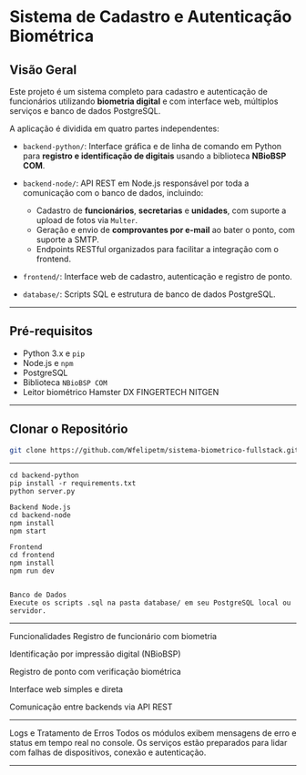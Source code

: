 # Sistema de Cadastro e Autenticação Biométrica

## Visão Geral

Este projeto é um sistema completo para cadastro e autenticação de funcionários utilizando **biometria digital** e com interface web, múltiplos serviços e banco de dados PostgreSQL. 

A aplicação é dividida em quatro partes independentes:



- `backend-python/`: Interface gráfica e de linha de comando em Python para **registro e identificação de digitais** usando a biblioteca **NBioBSP COM**.
  
- `backend-node/`: API REST em Node.js responsável por toda a comunicação com o banco de dados, incluindo:
  
  - Cadastro de **funcionários**, **secretarias** e **unidades**, com suporte a upload de fotos via `Multer`.
  - Geração e envio de **comprovantes por e-mail** ao bater o ponto, com suporte a SMTP.
  - Endpoints RESTful organizados para facilitar a integração com o frontend.


- `frontend/`: Interface web de cadastro, autenticação e registro de ponto.

- `database/`: Scripts SQL e estrutura de banco de dados PostgreSQL.

---

## Pré-requisitos

- Python 3.x e `pip`
- Node.js e `npm`
- PostgreSQL
- Biblioteca `NBioBSP COM` 
- Leitor biométrico Hamster DX FINGERTECH NITGEN

---

## Clonar o Repositório

```bash
git clone https://github.com/Wfelipetm/sistema-biometrico-fullstack.git
```

---


```
cd backend-python
pip install -r requirements.txt
python server.py  

```

```
Backend Node.js
cd backend-node
npm install
npm start
```

```
Frontend
cd frontend
npm install
npm run dev
```
```

Banco de Dados
Execute os scripts .sql na pasta database/ em seu PostgreSQL local ou servidor.

```
------
Funcionalidades
Registro de funcionário com biometria

Identificação por impressão digital (NBioBSP)

Registro de ponto com verificação biométrica

Interface web simples e direta

Comunicação entre backends via API REST


------



Logs e Tratamento de Erros
Todos os módulos exibem mensagens de erro e status em tempo real no console. Os serviços estão preparados para lidar com falhas de dispositivos, conexão e autenticação.


------




